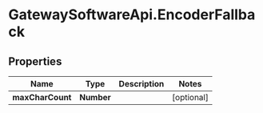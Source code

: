 # GatewaySoftwareApi.EncoderFallback

## Properties
Name | Type | Description | Notes
------------ | ------------- | ------------- | -------------
**maxCharCount** | **Number** |  | [optional] 


